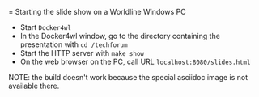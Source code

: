 = Starting the slide show on a Worldline Windows PC

* Start `Docker4wl`
* In the Docker4wl window, go to the directory containing the presentation with `cd /techforum`
* Start the HTTP server with `make show`
* On the web browser on the PC, call URL `localhost:8080/slides.html`

NOTE: the build doesn't work because the special asciidoc image is not available there.
